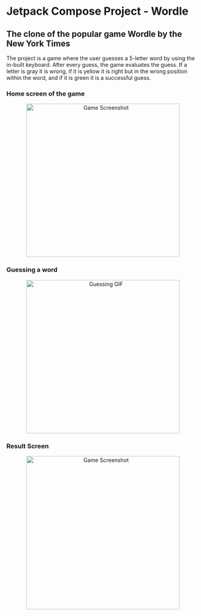 # Jetpack Compose Project - Wordle

## The clone of the popular game Wordle by the New York Times

The project is a game where the user guesses a 5-letter word by using the in-built keyboard. After every guess, the game evaluates the guess. If a letter is gray it is wrong, if it is yellow it is right but in the wrong position within the word, and if it is green it is a successful guess.

### Home screen of the game

<p align="center">
  <img src="https://github.com/user-attachments/assets/c8e3c0f3-870e-41bb-96af-c4b5e798acfc" alt="Game Screenshot" width="400"/>
</p>

### Guessing a word

<p align="center">
  <img src="https://github.com/user-attachments/assets/69b6bcd5-71cc-4e05-bb1f-449d712319a6" alt="Guessing GIF" width="400"/>
</p>


### Result Screen

<p align="center">
  <img src="https://github.com/user-attachments/assets/f2ced656-5902-4c32-b508-1a29bb451b51" alt="Game Screenshot" width="400"/>
</p>
